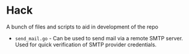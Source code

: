 # Hack

A bunch of files and scripts to aid in development of the repo

- `send_mail.go` - Can be used to send mail via a remote SMTP server. Used for quick verification of SMTP provider credentials.